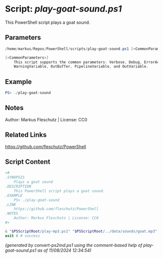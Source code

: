 Script: *play-goat-sound.ps1*
========================

This PowerShell script plays a goat sound.

Parameters
----------
```powershell
/home/markus/Repos/PowerShell/scripts/play-goat-sound.ps1 [<CommonParameters>]

[<CommonParameters>]
    This script supports the common parameters: Verbose, Debug, ErrorAction, ErrorVariable, WarningAction, 
    WarningVariable, OutBuffer, PipelineVariable, and OutVariable.
```

Example
-------
```powershell
PS> ./play-goat-sound

```

Notes
-----
Author: Markus Fleschutz | License: CC0

Related Links
-------------
https://github.com/fleschutz/PowerShell

Script Content
--------------
```powershell
<#
.SYNOPSIS
	Plays a goat sound
.DESCRIPTION
	This PowerShell script plays a goat sound.
.EXAMPLE
	PS> ./play-goat-sound
.LINK
	https://github.com/fleschutz/PowerShell
.NOTES
	Author: Markus Fleschutz | License: CC0
#>

& "$PSScriptRoot/play-mp3.ps1" "$PSScriptRoot/../data/sounds/goat.mp3"
exit 0 # success
```

*(generated by convert-ps2md.ps1 using the comment-based help of play-goat-sound.ps1 as of 11/08/2024 12:34:54)*
